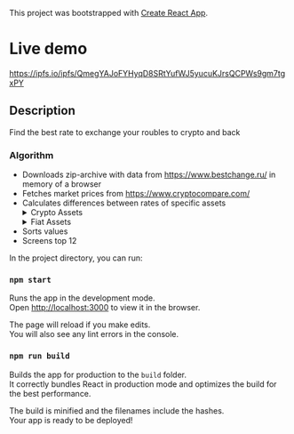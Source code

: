 This project was bootstrapped with [Create React App](https://github.com/facebook/create-react-app).

# Live demo

https://ipfs.io/ipfs/QmegYAJoFYHyqD8SRtYufWJ5yucuKJrsQCPWs9gm7tgxPY

## Description

Find the best rate to exchange your roubles to crypto and back

### Algorithm

- Downloads zip-archive with data from https://www.bestchange.ru/ in memory of a browser
- Fetches market prices from  https://www.cryptocompare.com/
- Calculates differences between rates of specific assets
    <details><summary>Crypto Assets</summary>
        <ul>
            <li>BTC</li>
            <li>ETH</li>
            <li>BCH</li>
            <li>BSV</li>
            <li>BTG</li>
            <li>ETC</li>
            <li>LTC</li>
            <li>XRP</li>
            <li>XMR</li>
            <li>DASH</li>
            <li>ZEC</li>
            <li>USD</li>
            <li>PAX</li>
            <li>XEM</li>
            <li>REP</li>
            <li>NEO</li>
            <li>EOS</li>
            <li>IOTA</li>
            <li>LSK</li>
            <li>ADA</li>
            <li>XLM</li>
            <li>WAVES</li>
            <li>OMG</li>
            <li>BNB</li>
            <li>ICX</li>
            <li>BA</li>
        </ul>
    </details>
    <details><summary>Fiat Assets</summary>
        <ul>    
            <li>Sberbank Roubles</li>
            <li>Yandex Money Roubles</li>
            <li>QIWI Roubles</li>    
        </ul>    
    </details>
- Sorts values
- Screens top 12

In the project directory, you can run:

### `npm start`

Runs the app in the development mode.<br />
Open [http://localhost:3000](http://localhost:3000) to view it in the browser.

The page will reload if you make edits.<br />
You will also see any lint errors in the console.

### `npm run build`

Builds the app for production to the `build` folder.<br />
It correctly bundles React in production mode and optimizes the build for the best performance.

The build is minified and the filenames include the hashes.<br />
Your app is ready to be deployed!
